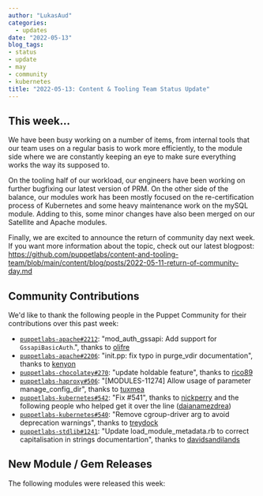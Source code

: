 ```yaml
---
author: "LukasAud"
categories:
  - updates
date: "2022-05-13"
blog_tags:
- status
- update
- may
- community
- kubernetes
title: "2022-05-13: Content & Tooling Team Status Update"
---
```


## This week...

We have been busy working on a number of items, from internal tools that our team uses on a regular basis to work more efficiently, to the module side where we are constantly keeping an eye to make sure everything
works the way its supposed to.

On the tooling half of our workload, our engineers have been working on further bugfixing our latest version of PRM. On the other side of the balance, our modules work has been mostly focused on the re-certification
process of Kubernetes and some heavy maintenance work on the mySQL module. Adding to this, some minor changes have also been merged on our Satellite and Apache modules.

Finally, we are excited to announce the return of community day next week. If you want more information about the topic, check out our latest blogpost: 
https://github.com/puppetlabs/content-and-tooling-team/blob/main/content/blog/posts/2022-05-11-return-of-community-day.md


## Community Contributions

We'd like to thank the following people in the Puppet Community for their contributions over this past week:

- [`puppetlabs-apache#2212`][puppetlabs-apache-pr-2212]: "mod_auth_gssapi: Add support for `GssapiBasicAuth`.", thanks to [olifre][olifre]
- [`puppetlabs-apache#2206`][puppetlabs-apache-pr-2206]: "init.pp: fix typo in purge_vdir documentation", thanks to [kenyon][kenyon]
- [`puppetlabs-chocolatey#270`][puppetlabs-chocolatey-pr-270]: "update holdable feature", thanks to [rico89][rico89]
- [`puppetlabs-haproxy#506`][puppetlabs-haproxy-pr-506]: "[MODULES-11274] Allow usage of parameter manage_config_dir", thanks to [tuxmea][tuxmea]
- [`puppetlabs-kubernetes#542`][puppetlabs-kubernetes-pr-542]: "Fix #541", thanks to [nickperry][nickperry] and the following people who helped get it over the line ([daianamezdrea][daianamezdrea])
- [`puppetlabs-kubernetes#540`][puppetlabs-kubernetes-pr-540]: "Remove cgroup-driver arg to avoid deprecation warnings", thanks to [treydock][treydock]
- [`puppetlabs-stdlib#1241`][puppetlabs-stdlib-pr-1241]: "Update load_module_metadata.rb to correct capitalisation in strings documentartion", thanks to [davidsandilands][davidsandilands]

## New Module / Gem Releases

The following modules were released this week:

  [puppetlabs-apache-pr-2212]: https://github.com/puppetlabs/puppetlabs-apache/pull/2212
  [olifre]: https://github.com/olifre
  [puppetlabs-apache-pr-2206]: https://github.com/puppetlabs/puppetlabs-apache/pull/2206
  [kenyon]: https://github.com/kenyon
  [puppetlabs-chocolatey-pr-270]: https://github.com/puppetlabs/puppetlabs-chocolatey/pull/270
  [rico89]: https://github.com/rico89
  [puppetlabs-haproxy-pr-506]: https://github.com/puppetlabs/puppetlabs-haproxy/pull/506
  [tuxmea]: https://github.com/tuxmea
  [puppetlabs-kubernetes-pr-542]: https://github.com/puppetlabs/puppetlabs-kubernetes/pull/542
  [nickperry]: https://github.com/nickperry
  [daianamezdrea]: https://github.com/daianamezdrea
  [puppetlabs-kubernetes-pr-540]: https://github.com/puppetlabs/puppetlabs-kubernetes/pull/540
  [treydock]: https://github.com/treydock
  [puppetlabs-stdlib-pr-1241]: https://github.com/puppetlabs/puppetlabs-stdlib/pull/1241
  [davidsandilands]: https://github.com/davidsandilands
